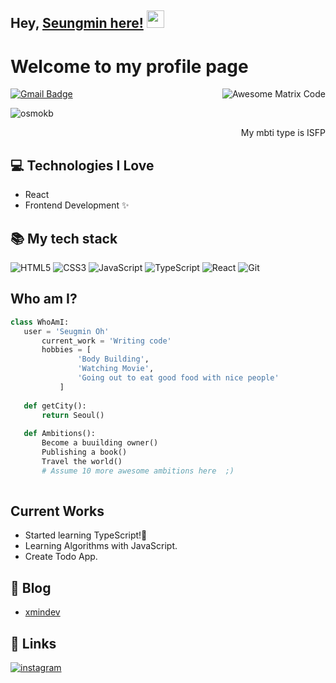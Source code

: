 <!--### Hi there 👋

<!--
**osmokb/osmokb** is a ✨ _special_ ✨ repository because its `README.md` (this file) appears on your GitHub profile.

Here are some ideas to get you started:

- 🔭 I’m currently working on ...
- 🌱 I’m currently learning ...
- 👯 I’m looking to collaborate on ...
- 🤔 I’m looking for help with ...
- 💬 Ask me about ...
- 📫 How to reach me: ...
- 😄 Pronouns: ...
- ⚡ Fun fact: ...
-->
## Hey, [Seungmin here!](https://www.youtube.com/channel/UCietjxpksncMdOUkycv5nqA)  <img src="https://media.giphy.com/media/hvRJCLFzcasrR4ia7z/giphy.gif" width="28px" height="28px">

<h1>Welcome to my profile page </h1> 

<img src = 'https://github.com/MarikIshtar007/MarikIshtar007/blob/master/images/matrix.gif' alt = 'Awesome Matrix Code' align='right'/>

[![Gmail Badge](https://img.shields.io/badge/-osm9161@gmail.com-c14438?style=flat-square&logo=Gmail&logoColor=white&link=mailto:osm9161@gmail.com)](mailto:osm9161@gmail.com)
<p align="left"> <img src="https://komarev.com/ghpvc/?username=osmokb" alt="osmokb" /> </p>

<div style="text-align: right">My mbti type is ISFP</div>

## :computer: Technologies I Love
* React
* Frontend Development ✨


 <h2> 📚 My tech stack  </h2>

![HTML5](https://img.shields.io/badge/-HTML5-F05032?style=for-the-badge&logo=html5&logoColor=ffffff)
![CSS3](https://img.shields.io/badge/-CSS3-007ACC?style=for-the-badge&logo=css3)
![JavaScript](https://img.shields.io/badge/-JavaScript-%23F7DF1C?style=for-the-badge&logo=javascript&logoColor=000000&labelColor=%23F7DF1C&color=%23FFCE5A)
![TypeScript](https://img.shields.io/badge/-TypeScript-007ACC?style=for-the-badge&logo=typescript&logoColor=white)
![React](https://img.shields.io/badge/-React-222222?style=for-the-badge&logo=react)
![Git](https://img.shields.io/badge/-Git-F05032?style=for-the-badge&logo=git&logoColor=ffffff)



 ## Who am I?
 ```python
 class WhoAmI:
 	user = 'Seugmin Oh'
		current_work = 'Writing code'
		hobbies = [
				'Body Building',
				'Watching Movie',
				'Going out to eat good food with nice people'
			]
	
	def getCity():
		return Seoul()
	
	def Ambitions():
		Become a buuilding owner()
 		Publishing a book()
		Travel the world()
		# Assume 10 more awesome ambitions here  ;)
	
 ```
 
## Current Works
 * Started learning TypeScript!🌱
 * Learning Algorithms with JavaScript.
 * Create Todo App.

## :memo: Blog

<!-- BLOG-POST-LIST:START -->
- [xmindev](https://xmindev.tistory.com/)

## :link: Links
<p align="center">

  <a href="https://www.instagram.com/xmin.oh"><img src="https://img.icons8.com/color/96/000000/instagram-new.png" alt="instagram"/></a>
</p>


 

 
 
